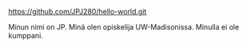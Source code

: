 https://github.com/JPJ280/hello-world.git

Minun nimi on JP. Minä olen opiskelija UW-Madisonissa. Minulla ei ole kumppani. 
